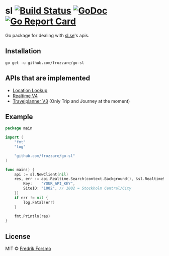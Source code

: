 # sl [![Build Status](https://travis-ci.org/frozzare/go-sl.svg?branch=master)](https://travis-ci.org/frozzare/go-sl) [![GoDoc](https://godoc.org/github.com/frozzare/go-sl?status.svg)](https://godoc.org/github.com/frozzare/go-sl) [![Go Report Card](https://goreportcard.com/badge/github.com/frozzare/go-sl)](https://goreportcard.com/report/github.com/frozzare/go-sl)

Go package for dealing with [sl.se](http://sl.se)'s apis.

## Installation

```
go get -u github.com/frozzare/go-sl
```

## APIs that are implemented

* [Location Lookup](https://www.trafiklab.se/api/sl-platsuppslag)
* [Realtime V4](https://www.trafiklab.se/api/sl-realtidsinformation-4)
* [Travelplanner V3](https://www.trafiklab.se/api/sl-reseplanerare-3) (Only Trip and Journey at the moment)

## Example

```go
package main

import (
	"fmt"
	"log"

	"github.com/frozzare/go-sl"
)

func main() {
	api := sl.NewClient(nil)
	res, err := api.Realtime.Search(context.Background(), &sl.RealtimeSearchOptions{
		Key:    "YOUR_API_KEY",
		SiteID: "1002", // 1002 = Stockholm Central/City
	})
	if err != nil {
		log.Fatal(err)
	}

	fmt.Println(res)
}
```

## License

MIT © [Fredrik Forsmo](https://github.com/frozzare)
